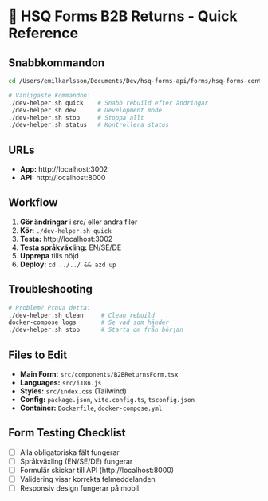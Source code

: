 # 🚀 HSQ Forms B2B Returns - Quick Reference

## Snabbkommandon
```bash
cd /Users/emilkarlsson/Documents/Dev/hsq-forms-api/forms/hsq-forms-container-b2b-returns

# Vanligaste kommandon:
./dev-helper.sh quick    # Snabb rebuild efter ändringar
./dev-helper.sh dev      # Development mode
./dev-helper.sh stop     # Stoppa allt
./dev-helper.sh status   # Kontrollera status
```

## URLs
- **App:** http://localhost:3002
- **API:** http://localhost:8000

## Workflow
1. **Gör ändringar** i src/ eller andra filer
2. **Kör:** `./dev-helper.sh quick`
3. **Testa:** http://localhost:3002
4. **Testa språkväxling:** EN/SE/DE
5. **Upprepa** tills nöjd
6. **Deploy:** `cd ../../ && azd up`

## Troubleshooting
```bash
# Problem? Prova detta:
./dev-helper.sh clean     # Clean rebuild
docker-compose logs       # Se vad som händer
./dev-helper.sh stop      # Starta om från början
```

## Files to Edit
- **Main Form:** `src/components/B2BReturnsForm.tsx`
- **Languages:** `src/i18n.js`
- **Styles:** `src/index.css` (Tailwind)
- **Config:** `package.json`, `vite.config.ts`, `tsconfig.json`
- **Container:** `Dockerfile`, `docker-compose.yml`

## Form Testing Checklist
- [ ] Alla obligatoriska fält fungerar
- [ ] Språkväxling (EN/SE/DE) fungerar
- [ ] Formulär skickar till API (http://localhost:8000)
- [ ] Validering visar korrekta felmeddelanden
- [ ] Responsiv design fungerar på mobil

